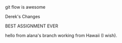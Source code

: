 git flow is awesome

Derek's Changes

BEST ASSIGNMENT EVER

hello from alana's branch working from Hawaii (I wish).
